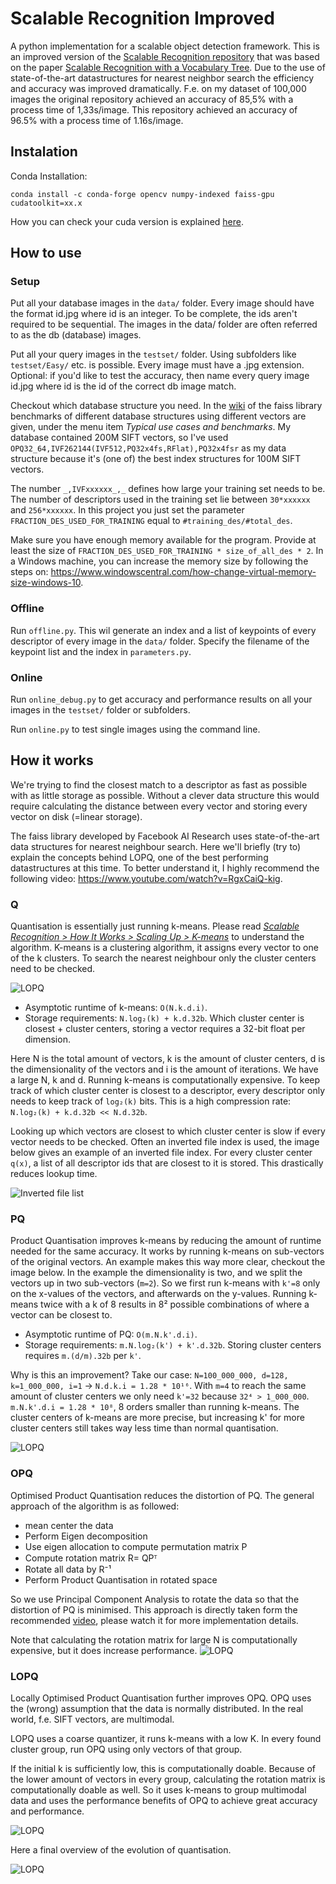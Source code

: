 # Scalable Recognition Improved
A python implementation for a scalable object detection framework. 
This is an improved version of the [Scalable Recognition repository](https://www.github.com/DaanS8/ScalableRecognition) that was based on the paper [Scalable Recognition with a Vocabulary Tree](https://ieeexplore.ieee.org/document/1641018). 
Due to the use of state-of-the-art datastructures for nearest neighbor search the efficiency and accuracy was improved dramatically.
F.e. on my dataset of 100,000 images the original repository achieved an accuracy of 85,5% with a process time of 1,33s/image.
This repository achieved an accuracy of 96.5% with a process time of 1.16s/image.

## Instalation

Conda Installation:

    conda install -c conda-forge opencv numpy-indexed faiss-gpu cudatoolkit=xx.x

How you can check your cuda version is explained [here](https://stackoverflow.com/questions/9727688/how-to-get-the-cuda-version).

## How to use

### Setup

Put all your database images in the `data/` folder. 
Every image should have the format id.jpg where id is an integer. 
To be complete, the ids aren't required to be sequential. 
The images in the data/ folder are often referred to as the db (database) images.

Put all your query images in the `testset/` folder. 
Using subfolders like `testset/Easy/` etc. is possible.
Every image must have a .jpg extension.
Optional: if you'd like to test the accuracy, then name every query image id.jpg where id is the id of the correct db image match.


Checkout which database structure you need. 
In the [wiki](https://github.com/facebookresearch/faiss/wiki/Indexing-1G-vectors) of the faiss library benchmarks of different database structures using different vectors are given, under the menu item _Typical use cases and benchmarks_.
My database contained 200M SIFT vectors, so I've used `OPQ32_64,IVF262144(IVF512,PQ32x4fs,RFlat),PQ32x4fsr` as my data structure because it's (one of) the best index structures for 100M SIFT vectors.

The number `_,IVFxxxxxx_,_` defines how large your training set needs to be. 
The number of descriptors used in the training set lie between `30*xxxxxx` and `256*xxxxxx`.
In this project you just set the parameter `FRACTION_DES_USED_FOR_TRAINING` equal to `#training_des/#total_des`.

Make sure you have enough memory available for the program. 
Provide at least the size of `FRACTION_DES_USED_FOR_TRAINING * size_of_all_des * 2`.
In a Windows machine, you can increase the memory size by following the steps on:
https://www.windowscentral.com/how-change-virtual-memory-size-windows-10.



### Offline

Run `offline.py`. 
This wil generate an index and a list of keypoints of every descriptor of every image in the `data/` folder.
Specify the filename of the keypoint list and the index in `parameters.py`.

### Online

Run `online_debug.py` to get accuracy and performance results on all your images in the `testset/` folder or subfolders.

Run `online.py` to test single images using the command line.

## How it works

We're trying to find the closest match to a descriptor as fast as possible with as little storage as possible.
Without a clever data structure this would require calculating the distance between every vector and storing every vector on disk (=linear storage).

The faiss library developed by Facebook AI Research uses state-of-the-art data structures for nearest neighbour search.
Here we'll briefly (try to) explain the concepts behind LOPQ, one of the best performing datastructures at this time.
To better understand it, I highly recommend the following video: https://www.youtube.com/watch?v=RgxCaiQ-kig.
### Q

Quantisation is essentially just running k-means. 
Please read [_Scalable Recognition > How It Works > Scaling Up > K-means_](https://github.com/DaanS8/ScalableRecognition#k-means) to understand the algorithm.
K-means is a clustering algorithm, it assigns every vector to one of the k clusters. 
To search the nearest neighbour only the cluster centers need to be checked.

![LOPQ](img_rm/lopq_a.png)


- Asymptotic runtime of k-means: `O(N.k.d.i)`.
- Storage requirements: `N.log₂(k) + k.d.32b`. 
Which cluster center is closest + cluster centers, storing a vector requires a 32-bit float per dimension.

Here N is the total amount of vectors, k is the amount of cluster centers, d is the dimensionality of the vectors and i is the amount of iterations.
We have a large N, k and d. Running k-means is computationally expensive.
To keep track of which cluster center is closest to a descriptor, every descriptor only needs to keep track of `log₂(k)` bits.
This is a high compression rate: `N.log₂(k) + k.d.32b << N.d.32b`. 

Looking up which vectors are closest to which cluster center is slow if every vector needs to be checked.
Often an inverted file index is used, the image below gives an example of an inverted file index.
For every cluster center `q(x)`, a list of all descriptor ids that are closest to it is stored.
This drastically reduces lookup time.

![Inverted file list](img_rm/inverted_list.png)

### PQ

Product Quantisation improves k-means by reducing the amount of runtime needed for the same accuracy.
It works by running k-means on sub-vectors of the original vectors.
An example makes this way more clear, checkout the image below.
In the example the dimensionality is two, and we split the vectors up in two sub-vectors (`m=2`).
So we first run k-means with `k'=8` only on the x-values of the vectors, and afterwards on the y-values.
Running k-means twice with a k of 8 results in 8² possible combinations of where a vector can be closest to.

- Asymptotic runtime of PQ: `O(m.N.k'.d.i)`. 
- Storage requirements: `m.N.log₂(k') + k'.d.32b`. Storing cluster centers requires `m.(d/m).32b` per `k'`.

Why is this an improvement?
Take our case: `N=100_000_000, d=128, k=1_000_000, i=1` -> `N.d.k.i = 1.28 * 10¹⁶`.
With `m=4` to reach the same amount of cluster centers we only need `k'=32` because `32⁴ > 1_000_000`.
`m.N.k'.d.i = 1.28 * 10⁸`, 8 orders smaller than running k-means.
The cluster centers of k-means are more precise, but increasing k' for more cluster centers still takes way less time than normal quantisation.


![LOPQ](img_rm/lopq_b.png)

### OPQ

Optimised Product Quantisation reduces the distortion of PQ. 
The general approach of the algorithm is as followed:

- mean center the data 
- Perform Eigen decomposition 
- Use eigen allocation to compute permutation matrix P 
- Compute rotation matrix R= QPᵀ 
- Rotate all data by R⁻¹ 
- Perform Product Quantisation in rotated space

So we use Principal Component Analysis to rotate the data so that the distortion of PQ is minimised. 
This approach is directly taken form the recommended [video](https://www.youtube.com/watch?v=RgxCaiQ-kig&t=3431s), please watch it for more implementation details.

Note that calculating the rotation matrix for large N is computationally expensive, but it does increase performance.
![LOPQ](img_rm/lopq_c.png)

### LOPQ

Locally Optimised Product Quantisation further improves OPQ.
OPQ uses the (wrong) assumption that the data is normally distributed.
In the real world, f.e. SIFT vectors, are multimodal.

LOPQ uses a coarse quantizer, it runs k-means with a low K.
In every found cluster group, run OPQ using only vectors of that group.

If the initial k is sufficiently low, this is computationally doable.
Because of the lower amount of vectors in every group, calculating the rotation matrix is computationally doable as well.
So it uses k-means to group multimodal data and uses the performance benefits of OPQ to achieve great accuracy and performance.


![LOPQ](img_rm/lopq_d.png)

Here a final overview of the evolution of quantisation. 

![LOPQ](img_rm/lopq.png)

